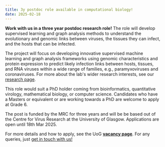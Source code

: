 ```yaml
---
title: 3y postdoc role available in computational biology!
date: 2025-02-18
---
```


**Work with us in a three year postdoc research role!** The role will develop supervised learning and graph analysis methods to understand the evolutionary and genomic links between viruses, the tissues they can infect, and the hosts that can be infected.

<!--more-->

The project will focus on developing innovative supervised machine learning and graph analysis frameworks using genomic characteristics and protein expression to predict likely infection links between hosts, tissues, and RNA viruses within a wide range of families, e.g., paramyxoviruses and coronaviruses. For more about the lab's wider research interests, see our [research page](/research).

This role would suit a PhD holder coming from bioinformatics, quantitative virology, mathematical biology, or computer science. Candidates who have a Masters or equivalent or are working towards a PhD are welcome to apply at Grade 6. 

The post is funded by the MRC for three years and will be be based out of the Centre for Virus Research at the University of Glasgow. Applications are open until 18th Mar 2025.

For more details and how to apply, see the UoG **[vacancy page](https://www.jobs.gla.ac.uk/job/research-assistant-slash-associate-in-computational-biology?source=gla.ac.uk)**. For any queries, just [get in touch with us!](/contact)